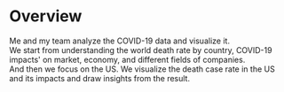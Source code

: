 # Overview
Me and my team analyze the COVID-19 data and visualize it. \
We start from understanding the world death rate by country, COVID-19 impacts' on market, economy, and different fields of companies. \
And then we focus on the US. We visualize the death case rate in the US and its impacts and draw insights from the result.
